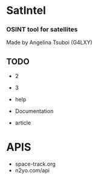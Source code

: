 # SatIntel
### OSINT tool for satellites 
Made by Angelina Tsuboi (G4LXY)

## TODO
- 2
- 3
- help

- Documentation
- article

# APIS
- space-track.org
- n2yo.com/api
